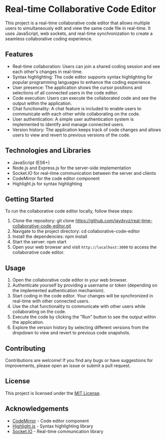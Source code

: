 # Real-time Collaborative Code Editor

This project is a real-time collaborative code editor that allows multiple users to simultaneously edit and view the same code file in real-time. It uses JavaScript, web sockets, and real-time synchronization to create a seamless collaborative coding experience.

## Features

- Real-time collaboration: Users can join a shared coding session and see each other's changes in real-time.
- Syntax highlighting: The code editor supports syntax highlighting for popular programming languages to enhance the coding experience.
- User presence: The application shows the cursor positions and selections of all connected users in the code editor.
- Code execution: Users can execute the collaborated code and see the output within the application.
- Chat functionality: A chat feature is included to enable users to communicate with each other while collaborating on the code.
- User authentication: A simple user authentication system is implemented to identify and manage connected users.
- Version history: The application keeps track of code changes and allows users to view and revert to previous versions of the code.

## Technologies and Libraries

- JavaScript (ES6+)
- Node.js and Express.js for the server-side implementation
- Socket.IO for real-time communication between the server and clients
- CodeMirror for the code editor component
- Highlight.js for syntax highlighting

## Getting Started

To run the collaborative code editor locally, follow these steps:

1. Clone the repository: git clone https://github.com/jaydxyz/real-time-collaborative-code-editor.git
2. Navigate to the project directory: cd collaborative-code-editor
3. Install the dependencies: npm install
4. Start the server: npm start
5. Open your web browser and visit `http://localhost:3000` to access the collaborative code editor.

## Usage

1. Open the collaborative code editor in your web browser.
2. Authenticate yourself by providing a username or token (depending on the implemented authentication mechanism).
3. Start coding in the code editor. Your changes will be synchronized in real-time with other connected users.
4. Use the chat functionality to communicate with other users while collaborating on the code.
5. Execute the code by clicking the "Run" button to see the output within the application.
6. Explore the version history by selecting different versions from the dropdown to view and revert to previous code snapshots.

## Contributing

Contributions are welcome! If you find any bugs or have suggestions for improvements, please open an issue or submit a pull request.

## License

This project is licensed under the [MIT License](LICENSE).

## Acknowledgements

- [CodeMirror](https://codemirror.net/) - Code editor component
- [Highlight.js](https://highlightjs.org/) - Syntax highlighting library
- [Socket.IO](https://socket.io/) - Real-time communication library
